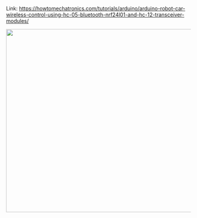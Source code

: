 Link: https://howtomechatronics.com/tutorials/arduino/arduino-robot-car-wireless-control-using-hc-05-bluetooth-nrf24l01-and-hc-12-transceiver-modules/

<img src="https://howtomechatronics.com/wp-content/uploads/2017/10/NRF24L01-Wireless-Arduino-Robot-Car-Control-Circuit-Schematic.jpg" width="900" height="500"/>
